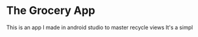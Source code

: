 <h1>The Grocery App</h1>

This is an app I made in android studio to master recycle views
It's a simpl
